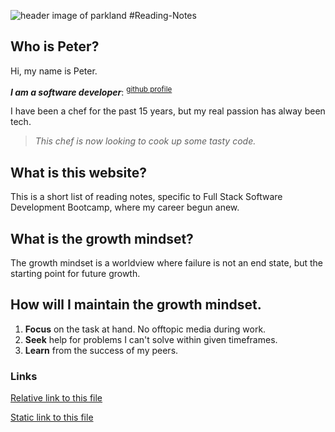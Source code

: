 
![header image of parkland](https://media.discordapp.net/attachments/914902361246416966/915747141023068180/unknown.png)
#Reading-Notes

## Who is Peter?
Hi, my name is Peter. 

***I am a software developer***: <SUP>[github profile](https://github.com/AddPCB)</SUP>

I have been a chef for the past 15 years, but my real passion has alway been tech.

> *This chef is now looking to cook up some tasty code.*

## What is this website?
This is a short list of reading notes, specific to Full Stack Software Development Bootcamp, where my career begun anew.

## What is the growth mindset?
The growth mindset is a worldview where failure is not an end state, but the starting point for future growth.

## How will I maintain the growth mindset.

1. **Focus** on the task at hand. No offtopic media during work.
2. **Seek** help for problems I can't solve within given timeframes.
3. **Learn** from the success of my peers.

### Links
[Relative link to this file](README.md)

[Static link to this file](https://addpcb.github.io/reading-notes/README.md)
